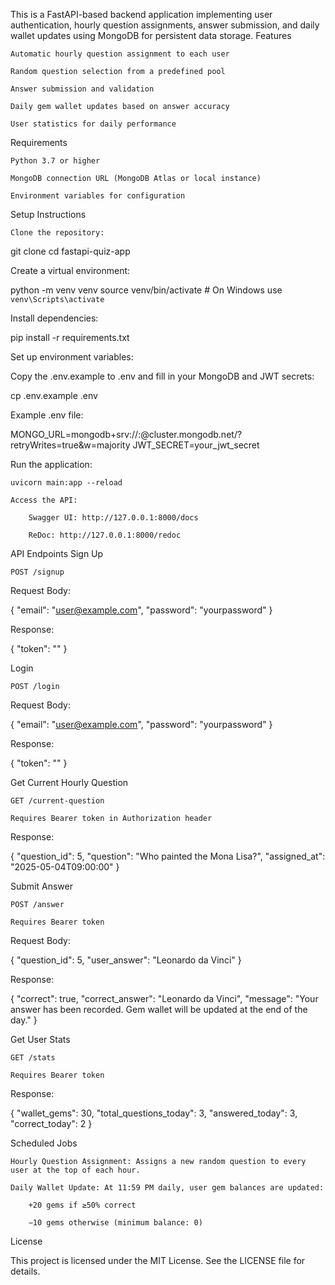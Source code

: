 This is a FastAPI-based backend application implementing user authentication, hourly question assignments, answer submission, and daily wallet updates using MongoDB for persistent data storage.
Features


    Automatic hourly question assignment to each user

    Random question selection from a predefined pool

    Answer submission and validation

    Daily gem wallet updates based on answer accuracy

    User statistics for daily performance

Requirements

    Python 3.7 or higher

    MongoDB connection URL (MongoDB Atlas or local instance)

    Environment variables for configuration

Setup Instructions

    Clone the repository:

git clone <repository-url>
cd fastapi-quiz-app

Create a virtual environment:

python -m venv venv
source venv/bin/activate  # On Windows use `venv\Scripts\activate`

Install dependencies:

pip install -r requirements.txt

Set up environment variables:

Copy the .env.example to .env and fill in your MongoDB and JWT secrets:

cp .env.example .env

Example .env file:

MONGO_URL=mongodb+srv://<username>:<password>@cluster.mongodb.net/?retryWrites=true&w=majority
JWT_SECRET=your_jwt_secret

Run the application:

    uvicorn main:app --reload

    Access the API:

        Swagger UI: http://127.0.0.1:8000/docs

        ReDoc: http://127.0.0.1:8000/redoc

API Endpoints
Sign Up

    POST /signup

Request Body:

{
  "email": "user@example.com",
  "password": "yourpassword"
}

Response:

{
  "token": "<JWT token>"
}

Login

    POST /login

Request Body:

{
  "email": "user@example.com",
  "password": "yourpassword"
}

Response:

{
  "token": "<JWT token>"
}

Get Current Hourly Question

    GET /current-question

    Requires Bearer token in Authorization header

Response:

{
  "question_id": 5,
  "question": "Who painted the Mona Lisa?",
  "assigned_at": "2025-05-04T09:00:00"
}

Submit Answer

    POST /answer

    Requires Bearer token

Request Body:

{
  "question_id": 5,
  "user_answer": "Leonardo da Vinci"
}

Response:

{
  "correct": true,
  "correct_answer": "Leonardo da Vinci",
  "message": "Your answer has been recorded. Gem wallet will be updated at the end of the day."
}

Get User Stats

    GET /stats

    Requires Bearer token

Response:

{
  "wallet_gems": 30,
  "total_questions_today": 3,
  "answered_today": 3,
  "correct_today": 2
}

Scheduled Jobs

    Hourly Question Assignment: Assigns a new random question to every user at the top of each hour.

    Daily Wallet Update: At 11:59 PM daily, user gem balances are updated:

        +20 gems if ≥50% correct

        −10 gems otherwise (minimum balance: 0)

License

This project is licensed under the MIT License. See the LICENSE file for details.
